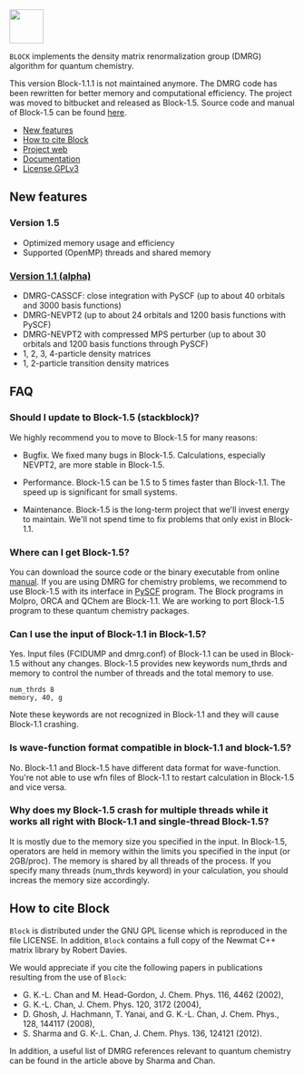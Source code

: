 <img src="https://raw.githubusercontent.com/sanshar/Block/master/README_Examples/block_logo.jpg" width="60px" height="60px" />

`BLOCK` implements the density matrix renormalization group (DMRG) algorithm for quantum chemistry.

This version Block-1.1.1 is not maintained anymore.  The DMRG code has been
rewritten for better memory and computational efficiency.  The project was moved
to bitbucket and released as Block-1.5.  Source code and manual of Block-1.5 can
be found [here](https://sanshar.github.io/Block).

* [New features](#new-features)
* [How to cite Block](#how-to-cite-block)
* [Project web](http://chan.caltech.edu/software/block)
* [Documentation](https://sanshar.github.io/Block)
* [License GPLv3](../master/LICENSE.txt)


New features
------------

### Version 1.5

* Optimized memory usage and efficiency
* Supported (OpenMP) threads and shared memory

### [Version 1.1 (alpha)](../../releases/latest)

* DMRG-CASSCF: close integration with PySCF (up to about 40 orbitals and 3000
  basis functions)
* DMRG-NEVPT2 (up to about 24 orbitals and 1200 basis functions with PySCF)
* DMRG-NEVPT2 with compressed MPS perturber (up to about 30 orbitals and 1200
  basis functions through PySCF)
* 1, 2, 3, 4-particle density matrices
* 1, 2-particle transition density matrices


FAQ
---

### Should I update to Block-1.5 (stackblock)?
We highly recommend you to move to Block-1.5 for many reasons:

* Bugfix.  We fixed many bugs in Block-1.5.  Calculations, especially NEVPT2,
  are more stable in Block-1.5.

* Performance.  Block-1.5 can be 1.5 to 5 times faster than Block-1.1.  The speed up
  is significant for small systems.

* Maintenance.  Block-1.5 is the long-term project that we'll invest energy to
  maintain.  We'll not spend time to fix problems that only exist in Block-1.1.

### Where can I get Block-1.5?
You can download the source code or the binary executable from online
[manual](https://sanshar.github.io/Block/build.html).  If you are using DMRG
for chemistry problems, we recommend to use Block-1.5 with its interface
in [PySCF](https://github.com/sunqm/pyscf) program.  The Block programs in
Molpro, ORCA and QChem are Block-1.1.  We are working to port Block-1.5
program to these quantum chemistry packages.

### Can I use the input of Block-1.1 in Block-1.5?
Yes.  Input files (FCIDUMP and dmrg.conf) of Block-1.1 can be used in Block-1.5
without any changes.  Block-1.5 provides new keywords num_thrds and memory to
control the number of threads and the total memory to use.
```
num_thrds 8
memory, 40, g
```
Note these keywords are not recognized in Block-1.1 and they will cause
Block-1.1 crashing.

### Is wave-function format compatible in block-1.1 and block-1.5?
No.  Block-1.1 and Block-1.5 have different data format for wave-function.
You're not able to use wfn files of Block-1.1 to restart calculation in
Block-1.5 and vice versa.

### Why does my Block-1.5 crash for multiple threads while it works all right with Block-1.1 and single-thread Block-1.5?
It is mostly due to the memory size you specified in the input.  In Block-1.5,
operators are held in memory within the limits you specified in the input (or
2GB/proc).  The memory is shared by all threads of the process.  If you specify
many threads (num_thrds keyword) in your calculation, you should increas
the memory size accordingly.


How to cite Block
-----------------

`Block` is distributed under the GNU GPL license which is reproduced in the file LICENSE.
In addition, `Block` contains a full copy of the Newmat C++ matrix library by Robert Davies.

We would appreciate if you cite the following papers in publications resulting from the
use of `Block`:

* G. K.-L. Chan and M. Head-Gordon, J. Chem. Phys. 116, 4462 (2002),
* G. K.-L. Chan, J. Chem. Phys. 120, 3172 (2004),
* D. Ghosh, J. Hachmann, T. Yanai, and G. K.-L. Chan, J. Chem. Phys., 128, 144117 (2008),
* S. Sharma and G. K-.L. Chan, J. Chem. Phys. 136, 124121 (2012).

In addition, a useful list of DMRG references relevant to quantum chemistry can be found
in the article above by Sharma and Chan.



